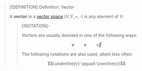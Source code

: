>[!DEFINITION] Definition: Vector
>
>A **vector** in a [vector space](Vector%20Space.md) $(V, F, +, \cdot)$ is any element of $V$.
>
>>[!NOTATION]-
>>
>>Vectors are usually denoted in one of the following ways: 
>>
>>$$\mathbf{v} \qquad \boldsymbol{v} \qquad \vec{v}$$
>>
>>The following notations are also used, albeit less often:
>>
>>$$\underline{v} \qquad \overline{v}$$
>>
>